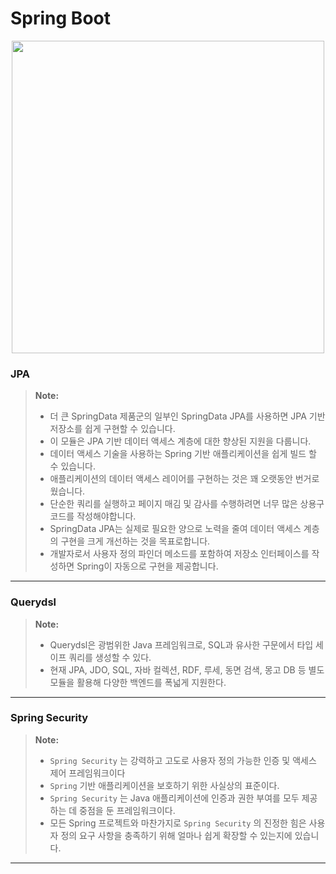 # Spring Boot

<p align="center">
<img src="https://user-images.githubusercontent.com/53357210/117662394-78a50680-b1da-11eb-8b39-7eaf9274a44f.png" width="500"/>
</p>

### JPA

>**Note:**
>
> - 더 큰 SpringData 제품군의 일부인 SpringData JPA를 사용하면 JPA 기반 저장소를 쉽게 구현할 수 있습니다.<br/>
> - 이 모듈은 JPA 기반 데이터 액세스 계층에 대한 향상된 지원을 다룹니다.<br/> 
> - 데이터 액세스 기술을 사용하는 Spring 기반 애플리케이션을 쉽게 빌드 할 수 있습니다.<br/>
> - 애플리케이션의 데이터 액세스 레이어를 구현하는 것은 꽤 오랫동안 번거로 웠습니다.<br/> 
> - 단순한 쿼리를 실행하고 페이지 매김 및 감사를 수행하려면 너무 많은 상용구 코드를 작성해야합니다.<br/>
> - SpringData JPA는 실제로 필요한 양으로 노력을 줄여 데이터 액세스 계층의 구현을 크게 개선하는 것을 목표로합니다.<br/>
> - 개발자로서 사용자 정의 파인더 메소드를 포함하여 저장소 인터페이스를 작성하면 Spring이 자동으로 구현을 제공합니다.<br/>

----

### Querydsl

> **Note:**
>
> -  Querydsl은 광범위한 Java 프레임워크로, SQL과 유사한 구문에서 타입 세이프 쿼리를 생성할 수 있다.<br/>
> -  현재 JPA, JDO, SQL, 자바 컬렉션, RDF, 루세, 동면 검색, 몽고 DB 등 별도 모듈을 활용해 다양한 백엔드를 폭넓게 지원한다.<br/>

----

### Spring Security

> **Note:**
> 
> - `Spring Security` 는 강력하고 고도로 사용자 정의 가능한 인증 및 액세스 제어 프레임워크이다
> - `Spring` 기반 애플리케이션을 보호하기 위한 사실상의 표준이다.
> - `Spring Security` 는 Java 애플리케이션에 인증과 권한 부여를 모두 제공하는 데 중점을 둔 프레임워크이다.
> - 모든 Spring 프로젝트와 마찬가지로 `Spring Security` 의 진정한 힘은 사용자 정의 요구 사항을 충족하기 위해 얼마나 쉽게 확장할 수 있는지에 있습니다.

----


